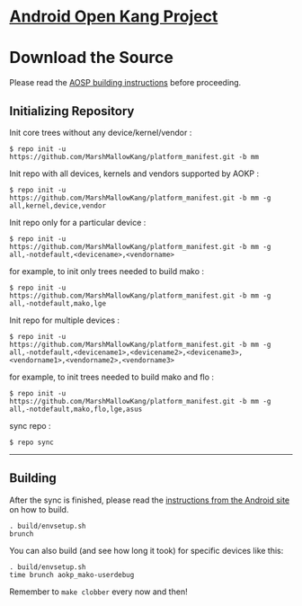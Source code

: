 [Android Open Kang Project](http://aokp.co)
====================================


Download the Source
===================

Please read the [AOSP building instructions](http://source.android.com/source/index.html) before proceeding.

Initializing Repository
-----------------------

Init core trees without any device/kernel/vendor :

    $ repo init -u https://github.com/MarshMallowKang/platform_manifest.git -b mm

Init repo with all devices, kernels and vendors supported by AOKP :

    $ repo init -u https://github.com/MarshMallowKang/platform_manifest.git -b mm -g all,kernel,device,vendor

Init repo only for a particular device :

    $ repo init -u https://github.com/MarshMallowKang/platform_manifest.git -b mm -g all,-notdefault,<devicename>,<vendorname>

for example, to init only trees needed to build mako :

    $ repo init -u https://github.com/MarshMallowKang/platform_manifest.git -b mm -g all,-notdefault,mako,lge

Init repo for multiple devices :

    $ repo init -u https://github.com/MarshMallowKang/platform_manifest.git -b mm -g all,-notdefault,<devicename1>,<devicename2>,<devicename3>,<vendorname1>,<vendorname2>,<vendorname3>

for example, to init trees needed to build mako and flo :

    $ repo init -u https://github.com/MarshMallowKang/platform_manifest.git -b mm -g all,-notdefault,mako,flo,lge,asus


sync repo :

    $ repo sync

***

Building
--------

After the sync is finished, please read the [instructions from the Android site](http://s.android.com/source/building.html) on how to build.

    . build/envsetup.sh
    brunch


You can also build (and see how long it took) for specific devices like this:

    . build/envsetup.sh
    time brunch aokp_mako-userdebug

Remember to `make clobber` every now and then!
